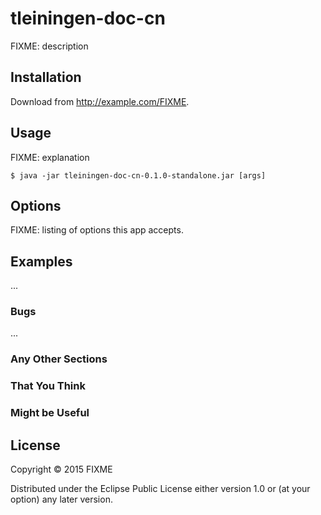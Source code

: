 # tleiningen-doc-cn

FIXME: description

## Installation

Download from http://example.com/FIXME.

## Usage

FIXME: explanation

    $ java -jar tleiningen-doc-cn-0.1.0-standalone.jar [args]

## Options

FIXME: listing of options this app accepts.

## Examples

...

### Bugs

...

### Any Other Sections
### That You Think
### Might be Useful

## License

Copyright © 2015 FIXME

Distributed under the Eclipse Public License either version 1.0 or (at
your option) any later version.
